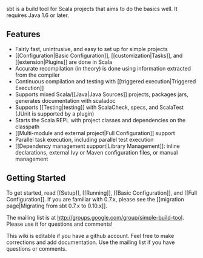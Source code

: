 sbt is a build tool for Scala projects that aims to do the basics well. It requires Java 1.6 or later.

## Features
* Fairly fast, unintrusive, and easy to set up for simple projects
* [[Configuration|Basic Configuration]], [[customization|Tasks]], and [[extension|Plugins]] are done in Scala
* Accurate recompilation (in theory) is done using information extracted from the compiler
* Continuous compilation and testing with [[triggered execution|Triggered Execution]]
* Supports mixed Scala/[[Java|Java Sources]] projects, packages jars, generates documentation with scaladoc
* Supports [[Testing|testing]] with ScalaCheck, specs, and ScalaTest (JUnit is supported by a plugin)
* Starts the Scala REPL with project classes and dependencies on the classpath
* [[Multi-module and external project|Full Configuration]] support
* Parallel task execution, including parallel test execution
* [[Dependency management support|Library Management]]: inline declarations, external Ivy or Maven configuration files, or manual management

## Getting Started
To get started, read [[Setup]], [[Running]], [[Basic Configuration]], and [[Full Configuration]].  If you are familiar with 0.7.x, please see the [[migration page|Migrating from sbt 0.7.x to 0.10.x]].

The mailing list is at <http://groups.google.com/group/simple-build-tool>. Please use it for questions and comments!

This wiki is editable if you have a github account.  Feel free to make corrections and add documentation.  Use the mailing list if you have questions or comments.
